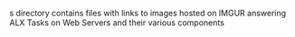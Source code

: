 s directory contains files with links to images hosted on IMGUR answering ALX
Tasks on Web Servers and their various components
